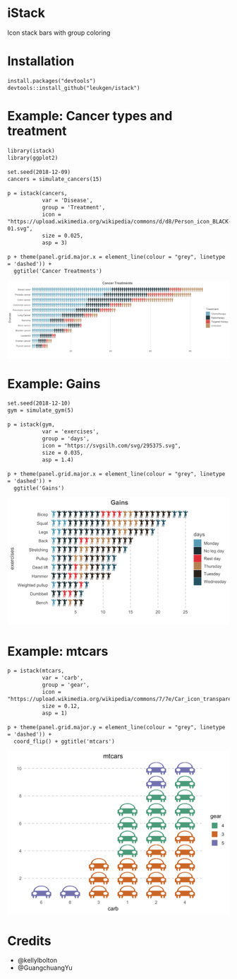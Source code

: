 # iStack
Icon stack bars with group coloring

# Installation
```
install.packages("devtools")
devtools::install_github("leukgen/istack")
```

# Example: Cancer types and treatment
```
library(istack)
library(ggplot2)

set.seed(2018-12-09)
cancers = simulate_cancers(15)

p = istack(cancers, 
           var = 'Disease', 
           group = 'Treatment', 
           icon = "https://upload.wikimedia.org/wikipedia/commons/d/d8/Person_icon_BLACK-01.svg",
           size = 0.025,
           asp = 3)

p + theme(panel.grid.major.x = element_line(colour = "grey", linetype = 'dashed')) +
  ggtitle('Cancer Treatments')
```
![Alt text](cancers.png?raw=true "")

# Example: Gains
```
set.seed(2018-12-10)
gym = simulate_gym(5)

p = istack(gym, 
           var = 'exercises', 
           group = 'days', 
           icon = "https://svgsilh.com/svg/295375.svg",
           size = 0.035,
           asp = 1.4)

p + theme(panel.grid.major.x = element_line(colour = "grey", linetype = 'dashed')) +
  ggtitle('Gains')
```
![Alt text](gains.png?raw=true "")


# Example: mtcars
```
p = istack(mtcars, 
           var = 'carb', 
           group = 'gear', 
           icon = "https://upload.wikimedia.org/wikipedia/commons/7/7e/Car_icon_transparent.png",
           size = 0.12,
           asp = 1)

p + theme(panel.grid.major.y = element_line(colour = "grey", linetype = 'dashed')) + 
  coord_flip() + ggtitle('mtcars')
```
![Alt text](mtcars.png?raw=true "")

# Credits
 - @kellylbolton
 - @GuangchuangYu


